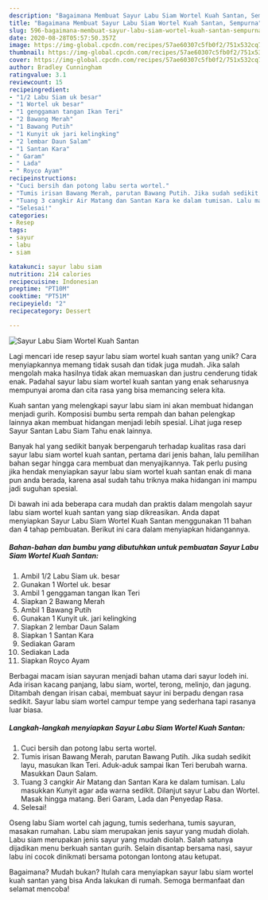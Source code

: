 ```yaml
---
description: "Bagaimana Membuat Sayur Labu Siam Wortel Kuah Santan, Sempurna"
title: "Bagaimana Membuat Sayur Labu Siam Wortel Kuah Santan, Sempurna"
slug: 596-bagaimana-membuat-sayur-labu-siam-wortel-kuah-santan-sempurna
date: 2020-08-28T05:57:50.357Z
image: https://img-global.cpcdn.com/recipes/57ae60307c5fb0f2/751x532cq70/sayur-labu-siam-wortel-kuah-santan-foto-resep-utama.jpg
thumbnail: https://img-global.cpcdn.com/recipes/57ae60307c5fb0f2/751x532cq70/sayur-labu-siam-wortel-kuah-santan-foto-resep-utama.jpg
cover: https://img-global.cpcdn.com/recipes/57ae60307c5fb0f2/751x532cq70/sayur-labu-siam-wortel-kuah-santan-foto-resep-utama.jpg
author: Bradley Cunningham
ratingvalue: 3.1
reviewcount: 15
recipeingredient:
- "1/2 Labu Siam uk besar"
- "1 Wortel uk besar"
- "1 genggaman tangan Ikan Teri"
- "2 Bawang Merah"
- "1 Bawang Putih"
- "1 Kunyit uk jari kelingking"
- "2 lembar Daun Salam"
- "1 Santan Kara"
- " Garam"
- " Lada"
- " Royco Ayam"
recipeinstructions:
- "Cuci bersih dan potong labu serta wortel."
- "Tumis irisan Bawang Merah, parutan Bawang Putih. Jika sudah sedikit layu, masukan Ikan Teri. Aduk-aduk sampai Ikan Teri berubah warna. Masukkan Daun Salam."
- "Tuang 3 cangkir Air Matang dan Santan Kara ke dalam tumisan. Lalu masukkan Kunyit agar ada warna sedikit. Dilanjut sayur Labu dan Wortel. Masak hingga matang. Beri Garam, Lada dan Penyedap Rasa."
- "Selesai!"
categories:
- Resep
tags:
- sayur
- labu
- siam

katakunci: sayur labu siam 
nutrition: 214 calories
recipecuisine: Indonesian
preptime: "PT10M"
cooktime: "PT51M"
recipeyield: "2"
recipecategory: Dessert

---
```



![Sayur Labu Siam Wortel Kuah Santan](https://img-global.cpcdn.com/recipes/57ae60307c5fb0f2/751x532cq70/sayur-labu-siam-wortel-kuah-santan-foto-resep-utama.jpg)

Lagi mencari ide resep sayur labu siam wortel kuah santan yang unik? Cara menyiapkannya memang tidak susah dan tidak juga mudah. Jika salah mengolah maka hasilnya tidak akan memuaskan dan justru cenderung tidak enak. Padahal sayur labu siam wortel kuah santan yang enak seharusnya mempunyai aroma dan cita rasa yang bisa memancing selera kita.

Kuah santan yang melengkapi sayur labu siam ini akan membuat hidangan menjadi gurih. Komposisi bumbu serta rempah dan bahan pelengkap lainnya akan membuat hidangan menjadi lebih spesial. Lihat juga resep Sayur Santan Labu Siam Tahu enak lainnya.

Banyak hal yang sedikit banyak berpengaruh terhadap kualitas rasa dari sayur labu siam wortel kuah santan, pertama dari jenis bahan, lalu pemilihan bahan segar hingga cara membuat dan menyajikannya. Tak perlu pusing jika hendak menyiapkan sayur labu siam wortel kuah santan enak di mana pun anda berada, karena asal sudah tahu triknya maka hidangan ini mampu jadi suguhan spesial.


Di bawah ini ada beberapa cara mudah dan praktis dalam mengolah sayur labu siam wortel kuah santan yang siap dikreasikan. Anda dapat menyiapkan Sayur Labu Siam Wortel Kuah Santan menggunakan 11 bahan dan 4 tahap pembuatan. Berikut ini cara dalam menyiapkan hidangannya.

<!--inarticleads1-->

##### Bahan-bahan dan bumbu yang dibutuhkan untuk pembuatan Sayur Labu Siam Wortel Kuah Santan:

1. Ambil 1/2 Labu Siam uk. besar
1. Gunakan 1 Wortel uk. besar
1. Ambil 1 genggaman tangan Ikan Teri
1. Siapkan 2 Bawang Merah
1. Ambil 1 Bawang Putih
1. Gunakan 1 Kunyit uk. jari kelingking
1. Siapkan 2 lembar Daun Salam
1. Siapkan 1 Santan Kara
1. Sediakan  Garam
1. Sediakan  Lada
1. Siapkan  Royco Ayam


Berbagai macam isian sayuran menjadi bahan utama dari sayur lodeh ini. Ada irisan kacang panjang, labu siam, wortel, terong, melinjo, dan jagung. Ditambah dengan irisan cabai, membuat sayur ini berpadu dengan rasa sedikit. Sayur labu siam wortel campur tempe yang sederhana tapi rasanya luar biasa. 

<!--inarticleads2-->

##### Langkah-langkah menyiapkan Sayur Labu Siam Wortel Kuah Santan:

1. Cuci bersih dan potong labu serta wortel.
1. Tumis irisan Bawang Merah, parutan Bawang Putih. Jika sudah sedikit layu, masukan Ikan Teri. Aduk-aduk sampai Ikan Teri berubah warna. Masukkan Daun Salam.
1. Tuang 3 cangkir Air Matang dan Santan Kara ke dalam tumisan. Lalu masukkan Kunyit agar ada warna sedikit. Dilanjut sayur Labu dan Wortel. Masak hingga matang. Beri Garam, Lada dan Penyedap Rasa.
1. Selesai!


Oseng labu Siam wortel cah jagung, tumis sederhana, tumis sayuran, masakan rumahan. Labu siam merupakan jenis sayur yang mudah diolah. Labu siam merupakan jenis sayur yang mudah diolah. Salah satunya dijadikan menu berkuah santan gurih. Selain disantap bersama nasi, sayur labu ini cocok dinikmati bersama potongan lontong atau ketupat. 

Bagaimana? Mudah bukan? Itulah cara menyiapkan sayur labu siam wortel kuah santan yang bisa Anda lakukan di rumah. Semoga bermanfaat dan selamat mencoba!
